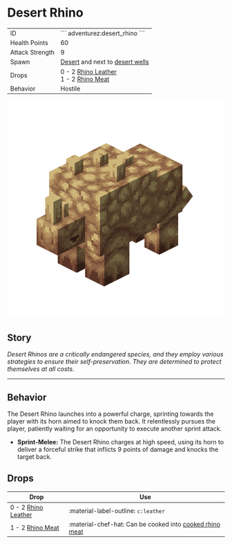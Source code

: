 # Desert Rhino
<div class="combi">
<div class="divthing">
<table class="tablething">
    <tbody>
        <tr>
            <td class="first-column">ID</td>
            <td class="second-column">
            ```
            adventurez:desert_rhino
            ```
            </td>
        </tr>
        <tr id="linear-top">
            <td class="first-column">Health Points</td>
            <td class="second-column">60</td>
        </tr>
        <tr id="linear-top">
            <td class="first-column">Attack Strength</td>
            <td class="second-column">9</td>
        </tr>
        <tr id="linear-top">
            <td class="first-column">Spawn</td>
            <td class="second-column"><a href="https://minecraft.fandom.com/wiki/Desert" target="_blank">Desert</a> and next to <a href="../../Structures/Desert_Well/">desert wells</a></td>
        </tr>
        <tr id="linear-top">
            <td class="first-column">Drops</td>
            <td class="second-column">0 - 2 <a href="../../Items/Rhino_Leather/">Rhino Leather</a><br>1 - 2 <a href="../../Items/Rhino_Meat/">Rhino Meat</a></td>
        </tr>
        <tr id="linear-top">
            <td class="first-column">Behavior</td>
            <td class="second-column">Hostile</td>
        </tr>
    </tbody>
</table>
</div>
<div class="div-img-center">
<img src="../../../../assets/adventurez/entities/desert_rhino.png" loading="lazy" />
</div>
</div>

## Story

*Desert Rhinos are a critically endangered species, and they employ various strategies to ensure their self-preservation. They are determined to protect themselves at all costs.*

---

## Behavior

The Desert Rhino launches into a powerful charge, sprinting towards the player with its horn aimed to knock them back. It relentlessly pursues the player, patiently waiting for an opportunity to execute another sprint attack.

* **Sprint-Melee:** The Desert Rhino charges at high speed, using its horn to deliver a forceful strike that inflicts 9 points of damage and knocks the target back.

## Drops
| Drop | Use |
| --- | --- |
| 0 - 2 <a href="../../Items/Rhino_Leather/">Rhino Leather</a> | :material-label-outline: `c:leather` |
| 1 - 2 <a href="../../Items/Rhino_Meat/">Rhino Meat</a> | :material-chef-hat: Can be cooked into <a href="../../Items/Cooked_Rhino_Meat/">cooked rhino meat</a> |
